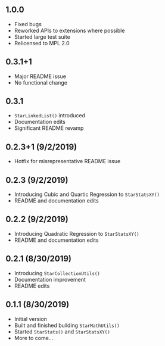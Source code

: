 ## 1.0.0
- Fixed bugs
- Reworked APIs to extensions where possible
- Started large test suite
- Relicensed to MPL 2.0

## 0.3.1+1
- Major README issue
- No functional change

## 0.3.1
- ```StarLinkedList()``` introduced
- Documentation edits
- Significant README revamp

## 0.2.3+1 (9/2/2019)
- Hotfix for misrepresentative README issue

## 0.2.3 (9/2/2019)
- Introducing Cubic and Quartic Regression to ```StarStatsXY()```
- README and documentation edits

## 0.2.2 (9/2/2019)
- Introducing Quadratic Regression to ```StarStatsXY()```
- README and documentation edits

## 0.2.1 (8/30/2019)
- Introducing ```StarCollectionUtils()```
- Documentation improvement
- README edits

## 0.1.1 (8/30/2019)
- Initial version
- Built and finished building ```StarMathUtils()```
- Started ```StarStats()``` and ```StarStatsXY()```
- More to come...
